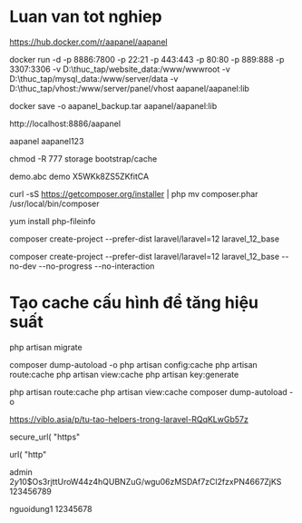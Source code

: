 # Luan van tot nghiep

https://hub.docker.com/r/aapanel/aapanel

docker run -d -p 8886:7800 -p 22:21 -p 443:443 -p 80:80 -p 889:888 -p 3307:3306 -v D:\thuc_tap/website_data:/www/wwwroot -v D:\thuc_tap/mysql_data:/www/server/data  -v D:\thuc_tap/vhost:/www/server/panel/vhost aapanel/aapanel:lib

docker save -o aapanel_backup.tar aapanel/aapanel:lib

http://localhost:8886/aapanel

aapanel
aapanel123

chmod -R 777 storage bootstrap/cache

demo.abc
demo
X5WKk8ZS5ZKfitCA


curl -sS https://getcomposer.org/installer | php
mv composer.phar /usr/local/bin/composer

yum install php-fileinfo

composer create-project --prefer-dist laravel/laravel=12 laravel_12_base

composer create-project --prefer-dist laravel/laravel=12 laravel_12_base --no-dev --no-progress --no-interaction


# Tạo cache cấu hình để tăng hiệu suất
php artisan migrate

composer dump-autoload -o
php artisan config:cache
php artisan route:cache
php artisan view:cache
php artisan key:generate


php artisan route:cache
php artisan view:cache
composer dump-autoload -o

https://viblo.asia/p/tu-tao-helpers-trong-laravel-RQqKLwGb57z

secure_url( "https"

url( "http"

admin
$2y$10$Os3rjttUroW44z4hQUBNZuG/wgu06zMSDAf7zCl2fzxPN4667ZjKS
123456789


nguoidung1
12345678
